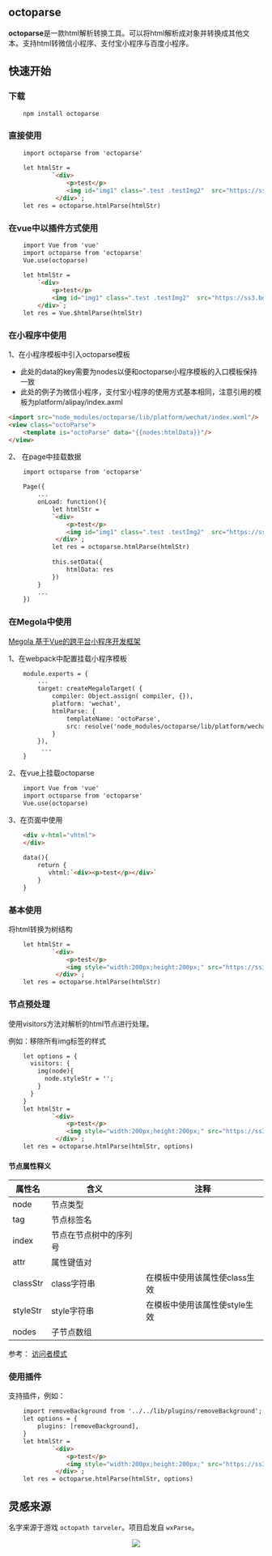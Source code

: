 
## octoparse

**octoparse**是一款html解析转换工具。可以将html解析成对象并转换成其他文本。支持html转微信小程序、支付宝小程序与百度小程序。

## 快速开始

### 下载
```html
    npm install octoparse
```

### 直接使用

```html
    import octoparse from 'octoparse'
    
    let htmlStr = 
            `<div>
                <p>test</p>
                <img id="img1" class=".test .testImg2"  src="https://ss3.bdstatic.com/70cFv8Sh_Q1YnxGkpoWK1HF6hhy/it/u=3492149706,1549268323&fm=26&gp=0.jpg" alt="test" title="girl">
             </div>`;
    let res = octoparse.htmlParse(htmlStr)
```


### 在vue中以插件方式使用

```html
    import Vue from 'vue'
    import octoparse from 'octoparse'
    Vue.use(octoparse)
    
    let htmlStr = 
        `<div>
            <p>test</p>
            <img id="img1" class=".test .testImg2"  src="https://ss3.bdstatic.com/70cFv8Sh_Q1YnxGkpoWK1HF6hhy/it/u=3492149706,1549268323&fm=26&gp=0.jpg" alt="test" title="girl">
        </div>`;
    let res = Vue.$htmlParse(htmlStr)
```
### 在小程序中使用
1、在小程序模板中引入octoparse模板

* 此处的data的key需要为nodes以便和octoparse小程序模板的入口模板保持一致
* 此处的例子为微信小程序，支付宝小程序的使用方式基本相同，注意引用的模板为platform/alipay/index.axml
```html
<import src="node_modules/octoparse/lib/platform/wechat/index.wxml"/> 
<view class="octoParse">
    <template is="octoParse" data="{{nodes:htmlData}}"/>
</view>
```
2、 在page中挂载数据
```html
    import octoparse from 'octoparse'
    
    Page({
        ...
        onLoad: function(){
            let htmlStr = 
            `<div>
                <p>test</p>
                <img id="img1" class=".test .testImg2"  src="https://ss3.bdstatic.com/70cFv8Sh_Q1YnxGkpoWK1HF6hhy/it/u=3492149706,1549268323&fm=26&gp=0.jpg" alt="test" title="girl">
             </div>`;
            let res = octoparse.htmlParse(htmlStr)
            
            this.setData({
                htmlData: res   
            })
        }
        ...
    })

```
### 在Megola中使用

[Megola 基于Vue的跨平台小程序开发框架](https://github.com/kaola-fed/megalo)

1、在webpack中配置挂载小程序模板
```html
    module.exports = {
        ...
        target: createMegaloTarget( {
            compiler: Object.assign( compiler, {}),
            platform: 'wechat',
            htmlParse: {
                templateName: 'octoParse',
                src: resolve('node_modules/octoparse/lib/platform/wechat')
            }
        }),
         ...
    }

```
2、在vue上挂载octoparse
```html
    import Vue from 'vue'
    import octoparse from 'octoparse'
    Vue.use(octoparse)
```
3、在页面中使用
```html
    <div v-html="vhtml">
    </div>
    
    data(){
        return {
           vhtml:`<div><p>test</p></div>`
        }
    }
```

### 基本使用

将html转换为树结构

```html
    let htmlStr = 
            `<div>
                <p>test</p>
                <img style="width:200px;height:200px;" src="https://ss3.bdstatic.com/70cFv8Sh_Q1YnxGkpoWK1HF6hhy/it/u=3492149706,1549268323&fm=26&gp=0.jpg" alt="test" title="girl">
             </div>`;
    let res = octoparse.htmlParse(htmlStr)

```

### 节点预处理

使用visitors方法对解析的html节点进行处理。

例如：移除所有img标签的样式

```html
    let options = {
      visitors: {
        img(node){
          node.styleStr = '';
        }
      }
    }
    let htmlStr = 
            `<div>
                <p>test</p>
                <img style="width:200px;height:200px;" src="https://ss3.bdstatic.com/70cFv8Sh_Q1YnxGkpoWK1HF6hhy/it/u=3492149706,1549268323&fm=26&gp=0.jpg" alt="test" title="girl">
             </div>`;
    let res = octoparse.htmlParse(htmlStr, options)
```
#### 节点属性释义

| 属性名 | 含义 | 注释 |
| ------ | ------ | ------ |
| node | 节点类型 |  |
| tag | 节点标签名 |  |
| index | 节点在节点树中的序列号 | |
| attr | 属性键值对 |  |
| classStr | class字符串 | 在模板中使用该属性使class生效|
| styleStr | style字符串 | 在模板中使用该属性使style生效 |
| nodes | 子节点数组 |  |


参考： [访问者模式](https://zh.wikipedia.org/wiki/%E8%AE%BF%E9%97%AE%E8%80%85%E6%A8%A1%E5%BC%8F)


### 使用插件

支持插件，例如：

```html
    import removeBackground from '../../lib/plugins/removeBackground';
    let options = {
        plugins: [removeBackground],
    }
    let htmlStr = 
            `<div>
                <p>test</p>
                <img style="width:200px;height:200px;" src="https://ss3.bdstatic.com/70cFv8Sh_Q1YnxGkpoWK1HF6hhy/it/u=3492149706,1549268323&fm=26&gp=0.jpg" alt="test" title="girl">
             </div>`;
    let res = octoparse.htmlParse(htmlStr, options)
```




## 灵感来源

名字来源于游戏 `octopath tarveler`。项目启发自 `wxParse`。

<p align="center"><img src="https://gss3.bdstatic.com/-Po3dSag_xI4khGkpoWK1HF6hhy/baike/c0%3Dbaike80%2C5%2C5%2C80%2C26/sign=4cadfc03b88f8c54f7decd7d5b404690/b219ebc4b74543a961dac02112178a82b801141d.jpg"></p>
